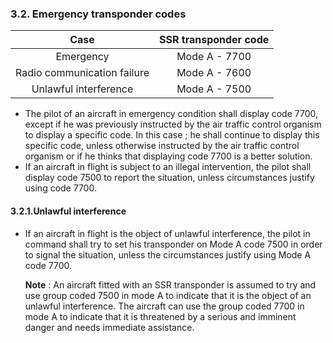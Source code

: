 ### 3.2. **Emergency transponder codes**

|            Case             | SSR transponder code |
| :-------------------------: | :------------------: |
|          Emergency          |    Mode A - 7700     |
| Radio communication failure |    Mode A - 7600     |
|    Unlawful interference    |    Mode A - 7500     |

- The pilot of an aircraft in emergency condition shall display code 7700, except if he was previously instructed by the air traffic control organism to display a specific code. In this case ; he shall continue to display this specific code, unless otherwise instructed by the air traffic control organism or if he thinks that displaying code 7700 is a better solution.
- If an aircraft in flight is subject to an illegal intervention, the pilot shall display code 7500 to report the situation, unless circumstances justify using code 7700.

#### 3.2.1.**Unlawful interference**

- If an aircraft in flight is the object of unlawful interference, the pilot in command shall try to set his transponder on Mode A code 7500 in order to signal the situation, unless the circumstances justify using Mode A code 7700.

  **Note** : An aircraft fitted with an SSR transponder is assumed to try and use group coded 7500 in mode A to indicate that it is the object of an unlawful interference. The aircraft can use the group coded 7700 in mode A to indicate that it is threatened by a serious and imminent danger and needs immediate assistance.
